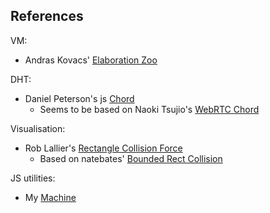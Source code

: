 ## References

VM:
* Andras Kovacs' [Elaboration Zoo](https://github.com/AndrasKovacs/elaboration-zoo)

DHT: 
* Daniel Peterson's js [Chord](https://github.com/danrpts/chord)
  * Seems to be based on Naoki Tsujio's [WebRTC Chord](https://github.com/tsujio/webrtc-chord)

Visualisation:
* Rob Lallier's [Rectangle Collision Force](https://observablehq.com/@roblallier/rectangle-collision-force)
  * Based on natebates' [Bounded Rect Collision](http://bl.ocks.org/natebates/273b99ddf86e2e2e58ff)

JS utilities:
* My [Machine](https://github.com/ajhamwood/machine)